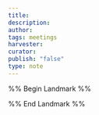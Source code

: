 ```yaml
---
title: 
description: 
author: 
tags: meetings
harvester: 
curator: 
publish: "false"
type: note
---
```

%% Begin Landmark %%


%% End Landmark %%